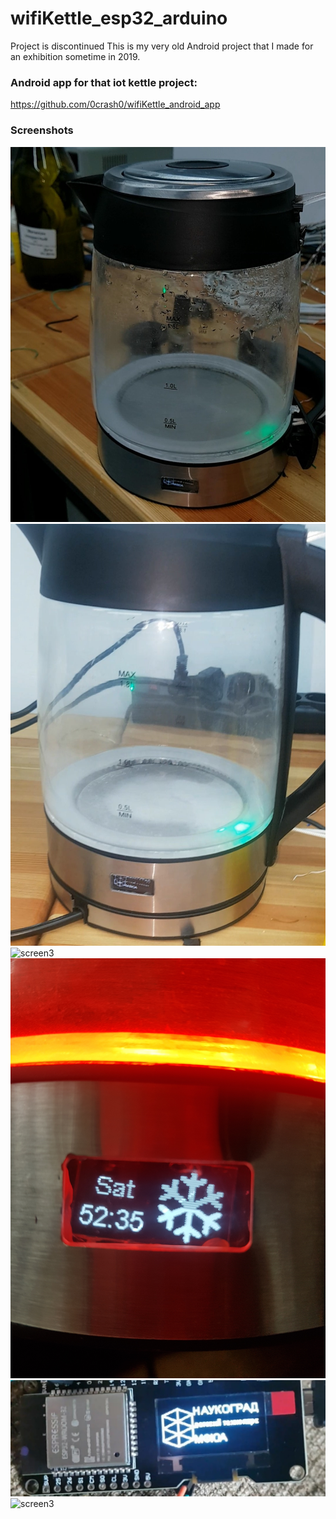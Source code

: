 # wifiKettle_esp32_arduino
Project is discontinued
This is my very old Android project that I made for an exhibition sometime in 2019.

### Android app for that iot kettle project:
https://github.com/0crash0/wifiKettle_android_app


### Screenshots 
![screen1](https://github.com/0crash0/wifiKettle_esp32_arduino/blob/main/images/img1.jpg)
![screen2](https://github.com/0crash0/wifiKettle_esp32_arduino/blob/main/images/img2.jpg)
![screen3](https://github.com/0crash0/wifiKettle_esp32_arduinor/blob/main/images/img3.jpg)
![screen1](https://github.com/0crash0/wifiKettle_esp32_arduino/blob/main/images/img4.jpg)
![screen2](https://github.com/0crash0/wifiKettle_esp32_arduino/blob/main/images/img5.jpg)
![screen3](https://github.com/0crash0/wifiKettle_esp32_arduinor/blob/main/images/img6.jpg)
